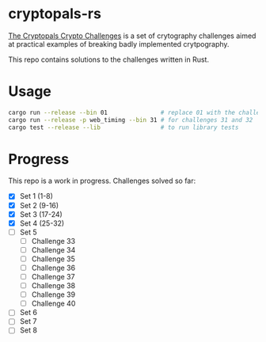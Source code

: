 # cryptopals-rs
[The Cryptopals Crypto Challenges](https://cryptopals.com/) is a set of crytography challenges aimed at practical examples of breaking badly implemented crytpography.

This repo contains solutions to the challenges written in Rust.

# Usage
```bash
cargo run --release --bin 01               # replace 01 with the challenge to run
cargo run --release -p web_timing --bin 31 # for challenges 31 and 32
cargo test --release --lib                 # to run library tests
```

# Progress
This repo is a work in progress. Challenges solved so far:
- [x] Set 1 (1-8)
- [x] Set 2 (9-16)
- [x] Set 3 (17-24)
- [x] Set 4 (25-32)
- [ ] Set 5
  - [ ] Challenge 33
  - [ ] Challenge 34
  - [ ] Challenge 35
  - [ ] Challenge 36
  - [ ] Challenge 37
  - [ ] Challenge 38
  - [ ] Challenge 39
  - [ ] Challenge 40
- [ ] Set 6
- [ ] Set 7
- [ ] Set 8
